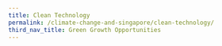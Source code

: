 ```yaml
---
title: Clean Technology
permalink: /climate-change-and-singapore/clean-technology/
third_nav_title: Green Growth Opportunities
---
```

